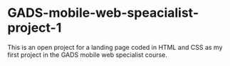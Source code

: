 # GADS-mobile-web-speacialist-project-1
This is an open project for a landing page coded in HTML and CSS as my first project in the GADS mobile web specialist course.
